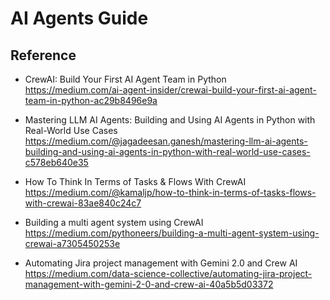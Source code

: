 # AI Agents Guide

## Reference
- CrewAI: Build Your First AI Agent Team in Python <br>
https://medium.com/ai-agent-insider/crewai-build-your-first-ai-agent-team-in-python-ac29b8496e9a <br>

- Mastering LLM AI Agents: Building and Using AI Agents in Python with Real-World Use Cases <br>
https://medium.com/@jagadeesan.ganesh/mastering-llm-ai-agents-building-and-using-ai-agents-in-python-with-real-world-use-cases-c578eb640e35 <br>

- How To Think In Terms of Tasks & Flows With CrewAI <br>
https://medium.com/@kamaljp/how-to-think-in-terms-of-tasks-flows-with-crewai-83ae840c24c7

- Building a multi agent system using CrewAI <br>
https://medium.com/pythoneers/building-a-multi-agent-system-using-crewai-a7305450253e <br>


- Automating Jira project management with Gemini 2.0 and Crew AI <br>
https://medium.com/data-science-collective/automating-jira-project-management-with-gemini-2-0-and-crew-ai-40a5b5d03372 <br>
